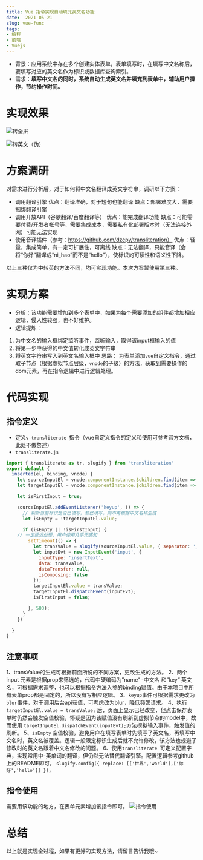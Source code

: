 ```yaml
---
title: Vue 指令实现自动填充英文名功能
date:  2021-05-21 
slug: vue-func
tags:
- 编程
- 前端
- Vuejs
---
```


- 背景：应用系统中存在多个创建实体表单，表单填写时，在填写中文名称后，要填写对应的英文名作为标识或数据库查询索引。
- 需求：**填写中文名的同时，系统自动生成英文名并填充到表单中，辅助用户操作，节约操作时间。**
# 实现效果
![转全拼](https://img-blog.csdnimg.cn/img_convert/28c3278af86760a4e9fa3a04588173b9.gif)

![转英文（伪）](https://img-blog.csdnimg.cn/img_convert/85a002b82a346a8bd03fd6d9f3161673.gif)




#  方案调研
对需求进行分析后，对于如何将中文名翻译成英文字符串，调研以下方案：
-  调用翻译引擎
优点：翻译准确，对于短句也能翻译
缺点：部署难度大，需要捆绑翻译引擎
- 调用开放API（谷歌翻译/百度翻译等）
优点：能完成翻译功能
缺点：可能需要付费/开发者帐号等，需要集成成本，需要私有化部署版本时（无法连接外网）可能无法实现
- 使用音译插件（参考：https://github.com/dzcpy/transliteration）
优点：轻量，集成简单，有一定可扩展性，可离线
缺点：无法翻译，只能音译（会将“你好”翻译成“ni_hao”而不是“hello"），使标识的可读性和语义性下降。

以上三种仅为中转英的方法不同，均可实现功能。本次方案暂使用第三种。
 # 实现方案
- 分析：该功能需要增加到多个表单中，如果为每个需要添加的组件都增加相应逻辑，侵入性较强，也不好维护。
- 逻辑提炼：
1. 为中文名的输入框绑定监听事件，监听输入，取得该input框输入的值
2. 将第一步中获得的中文值转化成英文字符串
3. 将英文字符串写入到英文名输入框中
思路： 为表单添加`vue`自定义指令，通过取子节点（根据虚拟节点层级，`vnode`的子级）的方法，获取到需要操作的dom元素，再在指令逻辑中进行逻辑处理。

# 代码实现
## 指令定义
- 定义`v-transliterate `指令（vue自定义指令的定义和使用可参考官方文档，此处不做赘述）
- `transliterate.js`
```javascript
import { transliterate as tr, slugify } from 'transliteration'
export default {
  inserted(el, binding, vnode) {
    let sourceInputEl = vnode.componentInstance.$children.find(item => item.prop === 'name').$children[1].$el.children[0]
    let targetInputEl = vnode.componentInstance.$children.find(item => item.prop === 'key').$children[1].$el.children[0]

    let isFirstInput = true;

    sourceInputEl.addEventListener('keyup', () => {
      // 判断当前标识是否已填写，若已填写，则不再根据中文名称生成
      let isEmpty = !targetInputEl.value;

      if (isEmpty || !isFirstInput) {
    // 一定延迟处理，用户使用几乎无感知
        setTimeout(() => {
          let transValue = slugify(sourceInputEl.value, { separator: '_' });
          let inputEvt = new InputEvent('input', {
            inputType: 'insertText',
            data: transValue,
            dataTransfer: null,
            isComposing: false
          });
          targetInputEl.value = transValue;
          targetInputEl.dispatchEvent(inputEvt);
          isFirstInput = false;

        }, 500);
      }
    })

  }
}
```
##  注意事项 
1、transValue的生成可根据前面所说的不同方案，更改生成的方法。
2、两个input 元素是根据prop来筛选的，代码中硬编码为”name“ -中文名 和”key“ 英文名，可根据需求调整，也可以根据指令方法入参的binding赋值。由于本项目中所有表单prop都是固定的，所以没有写相应逻辑。
3、`keyup`事件可根据需求更改为`blur`事件，对于调用后台api获值，可考虑改为blur，降低频繁请求。
4、执行` targetInputEl.value = transValue;`  后，页面上显示已经改变，但点击保存表单时仍然会触发空值校验，怀疑是因为该赋值没有刷新到虚拟节点的model中，故而使用 `targetInputEl.dispatchEvent(inputEvt);`方法模拟输入事件，触发值的刷新。
5、`isEmpty`  空值校验，避免用户在填写表单时先填写了英文名，再填写中文名时，英文名被覆盖。逻辑一般限定标识生成后就不允许修改，该方法也规避了修改时的英文名跟着中文名修改的问题。
6、使用`transliterate `可定义配置字典，实现常用中-英单词的翻译，但仍然无法替代翻译引擎。配置逻辑参考github上的README即可。
`slugify.config({ replace: [['世界','world'],['你好','hello']] });`

## 指令使用

需要用该功能的地方，在表单元素增加该指令即可。
![指令使用](https://img-blog.csdnimg.cn/img_convert/fa9079117854ffa7932e6bde2dfd9665.png)

# 总结
以上就是实现全过程，如果有更好的实现方法，请留言告诉我哦~


